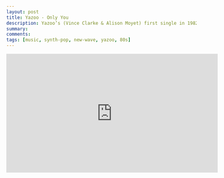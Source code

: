 ```yaml
---
layout: post
title: Yazoo - Only You
description: Yazoo’s (Vince Clarke & Alison Moyet) first single in 1982.
summary: 
comments: 
tags: [music, synth-pop, new-wave, yazoo, 80s]
---
```


<div class="youtube-embed-container">
	<iframe width="560" height="315" src="https://www.youtube.com/embed/mO7WAzycJC4" title="YouTube video player" frameborder="0" allow="accelerometer; autoplay; clipboard-write; encrypted-media; gyroscope; picture-in-picture" allowfullscreen></iframe>
</div>


